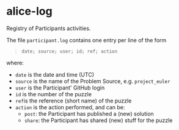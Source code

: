 # alice-log
Registry of Participants activities.

The file `participant.log` contains one entry per line of the form

> `date; source; user; id; ref; action`

where:

  * `date` is the date and time (UTC)
  * `source` is the name of the Problem Source, e.g. `project_euler`
  * `user` is the Participant' GitHub login
  * `id` is the number of the puzzle
  * `ref`is the reference (short name) of the puzzle
  * `action` is the action performed, and can be:
    * `post`: the Participant has published a (new) solution
    * `share`: the Participant has shared (new) stuff for the puzzle

